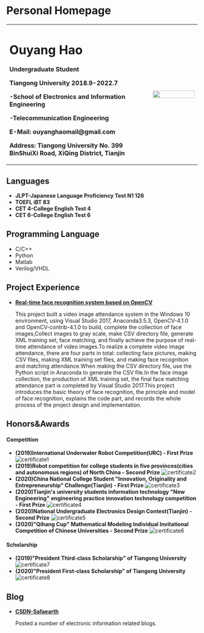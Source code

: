 # Personal Homepage
<table border="0">
  <tr>
    <td width="75%">
      <h1>Ouyang Hao</h1>
      <p><b>Undergraduate Student</b></p> 
      <p><b>Tiangong University  2018.9-2022.7</b></p>
      <p><b>-School of Electronics and Information Engineering</b></p>
      <p><b>-Telecommunication Engineering</b></p>
      <p><b>E-Mail: ouyanghaomail@gmail.com</b></p>
      <p><b>Address: Tiangong University No. 399 BinShuiXi Road, XiQing District, Tianjin</b></p>
    </td>
    <td width="25%">
      <img src="/OuyangHao.jpg" width="100%">      
    </td>
  </tr>
</table>

## Languages
- **JLPT-Japanese Language Proficiency Test N1 126**
- **TOEFL iBT 83**
- **CET 4-College English Test 4**
- **CET 6-College English Test 6**

##  Programming Language 

- C/C++ 
- Python 
- Matlab 
- Verilog/VHDL

## Project Experience
- **[Real-time face recognition system based on OpenCV](https://blog.csdn.net/Insincerity/article/details/105838856)**

  This project built a video image attendance system in the Windows 10 environment, using Visual Studio 2017, Anaconda3.5.3, OpenCV-4.1.0 and OpenCV-contrib-4.1.0 to build, complete the collection of face images,Collect images to gray scale, make CSV directory file, generate XML training set, face matching, and finally achieve the purpose of real-time attendance of video images.To realize a complete video image attendance, there are four parts in total: collecting face pictures, making CSV files, making XML training set files, and making face recognition and matching attendance.When making the CSV directory file, use the Python script in Anaconda to generate the CSV file.In the face image collection, the production of XML training set, the final face matching attendance part is completed by Visual Studio 2017.This project introduces the basic theory of face recognition, the principle and model of face recognition, explains the code part, and records the whole process of the project design and implementation.

## Honors&Awards
#### Competition
- **(2019)International Underwater Robot Competition(URC) - First Prize**
  ![certificate1](/ILUR_2.jpg)
- **(2019)Robot competition for college students in five provinces(cities and autonomous regions) of North China - Second Prize**
  ![certificate2](/华北五省_1.jpg)
- **(2020)China National College Student "Innovation, Originality and Entrepreneurship" Challenge(Tianjin) - First Prize**
  ![certificate3](/三创赛.jpg)
- **(2020)Tianjin's university students information technology "New Engineering" engineering practice innovation technology competition - First Prize**
  ![certificate4](/新工科.jpg)
- **(2020)National Undergraduate Electronics Design Contest(Tianjin) - Second Prize**
  ![certificate5](/电赛2.jpg)
- **(2020)"Qihang Cup" Mathematical Modeling Individual Invitational Competition of Chinese Universities - Second Prize**
  ![certificate6](/起航杯.jpg)
#### Scholarship
- **(2019)"President Third-class Scholarship" of Tiangong University**
  ![certificate7](/奖学金3.jpg)
- **(2020)"President First-class Scholarship" of Tiangong University**
  ![certificate8](/奖学金1.jpg)

## Blog
- **[CSDN-Safaearth](https://blog.csdn.net/Insincerity)**

  Posted a number of electronic information related blogs.

